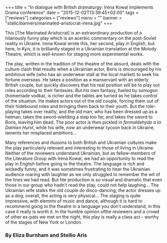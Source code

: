 +++
title = "In dialogue with British dramaturgy: Irena Kowal Implements Drama conference"
date = "2015-12-02T13:39:45+02:00"
tags = ["reviews"]
categories = ["reviews"]
menu = ""
banner = "static/banners/marinated-aristocrat-irena.jpg"
+++

This [The Marinated Aristocrat] is an extraordinary production of a hilariously funny play which is an acerbic commentary on the post-Soviet reality in Ukraine. Irena Kowal wrote this, her second, play in English, but here, in Kyiv, it is brilliantly staged in a Ukrainian translation at the Molody Theatre, which is well-known for staging more experimental works. 

The play, written in the tradition of the theatre of the absurd, deals with the culture clash that results when a Ukrainian actor, Boris is encouraged by his ambitious wife (who has an underwear stall at the local market) to seek his fortune overseas. He takes a position as a manservant with an elderly British couple, but quickly discovers that his real position will be to play out roles according to their fantasies. But his own fantasy, fueled by *samogon* (homemade vodka), is richer and the tables are turned as he takes control of the  situation. He makes actors out of the old couple, forcing them out of their hidebound roles and bringing them back to their youth. But the role-playing takes over reality, and the old man, who has been dressed up as a hetman, takes the sword-wielding a step too far, and takes the sword to Boris, leaving him dead. The poor actor is then pickled in *formaldehyde a la Damien Hurst*, while his wife, now an underwear tycoon back in Ukraine, laments her misplaced ambitions...

Many references and illusions to both British and Ukrainian cultures make the play particularly relevant and interesting to those of living in Ukraine. Neither of the reviewers understand Ukrainian, but as fellow-members of the Literature Group with Irena Kowal, we had an opportunity to read the play in English before going to the theatre. The language is rich and wickedly funny, and it was sometimes frustrating to hear the Ukrainian audience roaring with laughter as we only struggled to remember the wit of the lines we had read. But hte production is so visual and dramatic that even those in our group who hadn't read the play, could not help laughing... The Ukrainian wife stalks the old couple do disco-dancing; the actor dresses up as a dog; overall, the acting is very physical... The staging is quite impressive, with elemnts of music and dance, although it is hard to recommend going to the theatre in a language you don't understand, in this case it really is worth it. In the humble opinion ofthe reviewers and a crowd of other ex-pats we met on the night, this play is really a class act - worthy of the stages of New York or London.

### By Eliza Burnham and Stellio Aris
